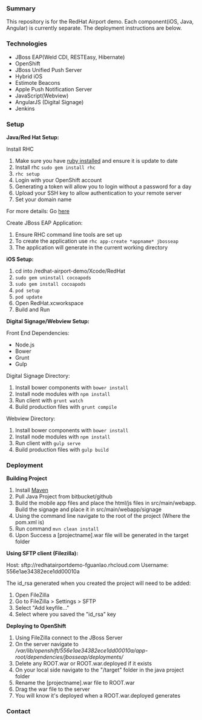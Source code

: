 ### Summary ###

This repository is for the RedHat Airport demo. Each component(iOS, Java, Angular) is currently separate. The deployment instructions are below.

### Technologies ###

* JBoss EAP(Weld CDI, RESTEasy, Hibernate)
* OpenShift
* JBoss Unified Push Server
* Hybrid iOS
* Estimote Beacons
* Apple Push Notification Server
* JavaScript(Webview)
* AngularJS (Digital Signage)
* Jenkins

### Setup ###

**Java/Red Hat Setup:**

Install RHC

1. Make sure you have [ruby installed](https://www.ruby-lang.org/en/documentation/installation/) and ensure it is update to date
2. Install rhc `sudo gem install rhc`
3. `rhc setup`
4. Login with your OpenShift account
5. Generating a token will allow you to login without a password for a day
6. Upload your SSH key to allow authentication to your remote server
7. Set your domain name

For more details: Go [here](https://developers.openshift.com/en/getting-started-osx.html#rhc-setup)

Create JBoss EAP Application:

1. Ensure RHC command line tools are set up
2. To create the application use `rhc app-create *appname* jbosseap`
3. The application will generate in the current working directory

**iOS Setup:**

1. cd into /redhat-airport-demo/Xcode/RedHat
2. `sudo gem uninstall cocoapods`
3. `sudo gem install cocoapods`
4. `pod setup`
5. `pod update`
6. Open RedHat.xcworkspace
7. Build and Run

**Digital Signage/Webview Setup:**

Front End Dependencies:
* Node.js
* Bower
* Grunt
* Gulp

Digital Signage Directory:

1. Install bower components with `bower install`
2. Install node modules with `npm install`
3. Run client with `grunt watch`
4. Build production files with `grunt compile`

Webview Directory:

1. Install bower components with `bower install`
2. Install node modules with `npm install`
3. Run client with `gulp serve`
4. Build production files with `gulp build`

### Deployment ###

**Building Project**

1. Install [Maven](https://maven.apache.org/download.cgi)
2. Pull Java Project from bitbucket/github
3. Build the mobile app files and place the html/js files in src/main/webapp. Build the signage and place it in src/main/webapp/signage 
4. Using the command line navigate to the root of the project (Where the pom.xml is)
5. Run command `mvn clean install`
6. Upon Success a [projectname].war file will be generated in the target folder

**Using SFTP client (Filezilla):**

Host: sftp://redhatairportdemo-fguanlao.rhcloud.com
Username: 556e1ae34382ece1dd00010a

The id_rsa generated when you created the project will need to be added:
1. Open FileZilla
2. Go to FileZilla > Settings > SFTP
3. Select "Add keyfile..."
4. Select where you saved the "id_rsa" key

**Deploying to OpenShift**

1. Using FileZilla connect to the JBoss Server 
2. On the server navigate to */var/lib/openshift/556e1ae34382ece1dd00010a/app-root/dependencies/jbosseap/deployments/*
3. Delete any ROOT.war or ROOT.war.deployed if it exists
4. On your local side navigate to the "/target" folder in the java project folder
5. Rename the [projectname].war file to ROOT.war
6. Drag the war file to the server
7. You will know it's deployed when a ROOT.war.deployed generates

### Contact ###
